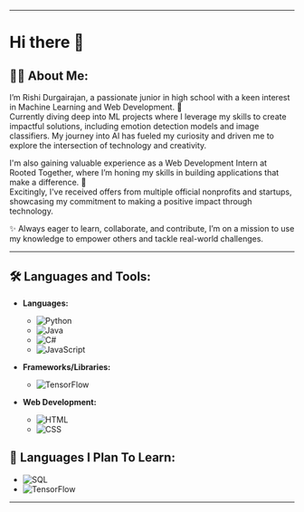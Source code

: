 
---

# Hi there 👋

## 👨‍💻 About Me:
I’m Rishi Durgairajan, a passionate junior in high school with a keen interest in Machine Learning and Web Development. 🚀  
Currently diving deep into ML projects where I leverage my skills to create impactful solutions, including emotion detection models and image classifiers. My journey into AI has fueled my curiosity and driven me to explore the intersection of technology and creativity.

I'm also gaining valuable experience as a Web Development Intern at Rooted Together, where I’m honing my skills in building applications that make a difference. 🤝  
Excitingly, I've received offers from multiple official nonprofits and startups, showcasing my commitment to making a positive impact through technology.

✨ Always eager to learn, collaborate, and contribute, I’m on a mission to use my knowledge to empower others and tackle real-world challenges.

---

## 🛠️ Languages and Tools:

- **Languages:**
  - ![Python](https://img.shields.io/badge/Python-3776AB?style=flat-square&logo=python&logoColor=white)
  - ![Java](https://img.shields.io/badge/Java-007396?style=flat-square&logo=java&logoColor=white)
  - ![C#](https://img.shields.io/badge/C%23-239120?style=flat-square&logo=csharp&logoColor=white)
  - ![JavaScript](https://img.shields.io/badge/JavaScript-F7DF1E?style=flat-square&logo=javascript&logoColor=black)

- **Frameworks/Libraries:**
  - ![TensorFlow](https://img.shields.io/badge/TensorFlow-FF6F20?style=flat-square&logo=tensorflow&logoColor=white)

- **Web Development:**
  - ![HTML](https://img.shields.io/badge/HTML-E34F26?style=flat-square&logo=html5&logoColor=white)
  - ![CSS](https://img.shields.io/badge/CSS-1572B6?style=flat-square&logo=css3&logoColor=white)

## 🔭 Languages I Plan To Learn:
- ![SQL](https://img.shields.io/badge/SQL-4479A1?style=flat-square&logo=postgresql&logoColor=white)
- ![TensorFlow](https://img.shields.io/badge/TensorFlow-FF6F20?style=flat-square&logo=tensorflow&logoColor=white)

--- 

